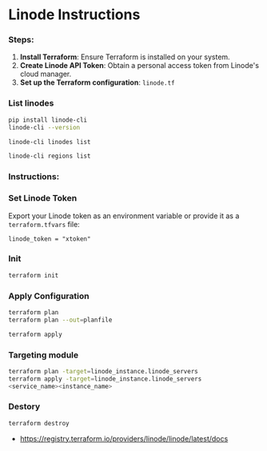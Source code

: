 # Linode Instructions

### Steps:
1. **Install Terraform**: Ensure Terraform is installed on your system.
2. **Create Linode API Token**: Obtain a personal access token from Linode's cloud manager.
3. **Set up the Terraform configuration**: `linode.tf`

### List linodes

```sh
pip install linode-cli
linode-cli --version
```

```sh
linode-cli linodes list
```

```sh
linode-cli regions list
```

### Instructions:
### Set Linode Token
Export your Linode token as an environment variable or provide it as a `terraform.tfvars` file:
```hcl
linode_token = "xtoken"
```

### Init
```bash
terraform init
```

### Apply Configuration
```bash
terraform plan
terraform plan --out=planfile
```

```bash
terraform apply
```

### Targeting module

```sh
terraform plan -target=linode_instance.linode_servers
terraform apply -target=linode_instance.linode_servers
<service_name><instance_name>
```

### Destory

```bash
terraform destroy
```

- https://registry.terraform.io/providers/linode/linode/latest/docs
